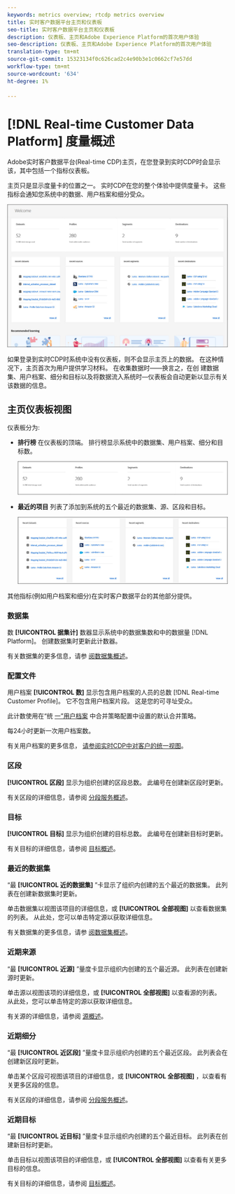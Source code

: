 ```yaml
---
keywords: metrics overview; rtcdp metrics overview
title: 实时客户数据平台主页和仪表板
seo-title: 实时客户数据平台主页和仪表板
description: 仪表板、主页和Adobe Experience Platform的首次用户体验
seo-description: 仪表板、主页和Adobe Experience Platform的首次用户体验
translation-type: tm+mt
source-git-commit: 15323134f0c626cad2c4e90b3e1c0662cf7e57dd
workflow-type: tm+mt
source-wordcount: '634'
ht-degree: 1%

---
```



# [!DNL Real-time Customer Data Platform] 度量概述

Adobe实时客户数据平台(Real-time CDP)主页，在您登录到实时CDP时会显示该，其中包括一个指标仪表板。

主页只是显示度量卡的位置之一。 实时CDP在您的整个体验中提供度量卡。 这些指标会通知您系统中的数据、用户档案和细分受众。

![image](assets/home2.jpg)

如果登录到实时CDP时系统中没有仪表板，则不会显示主页上的数据。 在这种情况下，主页首次为用户提供学习材料。 在收集数据时——换言之，在创 <!--sources-->建数据集、用户档案、细分和目标以及将数据流入系统时—仪表板会自动更新以显示有关该数据的信息<!-- in metric cards-->。

## 主页仪表板视图

<!--The dashboard shows information in several areas. Each category of information displays for the time range shown beneath the data.-->

仪表板分为<!-- two areas.-->:

* **排行榜** 在仪表板的顶端。 排行榜显示系统中的数据集、用户档案、细分和目标数。

   ![image](assets/home-leaderboard2.jpg)

<!-- * **Metric cards** display beneath the leaderboard. Metric cards show additional information, such as percentages or trends. Metric cards appear as data is collected.
    ![image](assets/home-metrics.jpg)
Some information is shown in different ways on both the leaderboard and metric cards. -->
* **最近的项目** 列表了添加到系统的五个最近的数据集、源、区段和目标。

   ![image](assets/home-recent.jpg)

其他指标(例如用户档案和细分)在实时客户数据平台的其他部分提供。

### 数据集

数 **[!UICONTROL 据集计]** 数器显示系统中的数据集数和中的数据量 [!DNL Platform]。 创建数据集时更新此计数器。

有关数据集的更多信息，请参 [阅数据集概述](../catalog/datasets/overview.md)。

### 配置文件

用户档案 **[!UICONTROL 数]** 显示包含用户档案的人员的总数 [!DNL Real-time Customer Profile]。 它不包含用户档案片段。 这是您的可寻址受众。

此计数使用在“统 [一”用户档案](profile/merge-policies.md) 中合并策略配置中设置的默认合并策略。

每24小时更新一次用户档案数。

有关用户档案的更多信息， [请参阅实时CDP中对客户的统一视图](profile/profile-overview.md)。

### 区段

**[!UICONTROL 区段]** 显示为组织创建的区段总数。 此编号在创建新区段时更新。

有关区段的详细信息，请参阅 [分段服务概述](segmentation/segmentation-overview.md)。

### 目标

**[!UICONTROL 目标]** 显示为组织创建的目标总数。 此编号在创建新目标时更新。

有关目标的详细信息，请参阅 [目标概述](destinations/destinations-overview.md)。

<!-- ### Successful profile records

In the leaderboard **[!UICONTROL Successful profile records]** shows the total number of records that have been successfully processed into the profile.

There is also a metric card that shows the percentage of successful records. Click **[!UICONTROL View datasets]** to see more details about the profile records. Hover over the colored area of the graph to see additional details:

![image](assets/home-profilerecords-details.PNG)

The number of successful profile records is updated hourly. 

For more information about profiles, see [A unified view of your customer in Real-time CDP](profile/profile-overview.md).

### Total profile records

The **[!UICONTROL Total profile records]** metric card shows the total number of data records enabled to feed into the profiles, and the percentage that are successful, updated once per day. This does not include all data in the data lake, because some data might not be enabled to feed into the profiles.

 Hover over the colored area of the graph to see additional details about the successful profiles:

![image](assets/home-profile-details.PNG)

Click **[!UICONTROL View profiles]** to see more details about the profile records.

For more information about profiles, see [A unified view of your customer in Real-time CDP](profile/profile-overview.md).

For more information about viewing a specific profile, see [Profile viewer](profile/profile-viewer.md).

### Failed profile records

In the leaderboard, **[!UICONTROL Failed profile records]** counts the number of records that failed to process into the profile.

The **[!UICONTROL Failed profile records]** metric card shows this count, and includes a graphical representation that helps you see how failures have trended during the time shown below the graphic. This chart is updated hourly. Click **[!UICONTROL View datasets]** to see more details about the profile records.

The number of failed profile records is updated hourly. -->

### 最近的数据集

“最 **[!UICONTROL 近的数据集]** ”卡显示了组织内创建的五个最近的数据集。 此列表在创建新数据集时更新。

单击数据集以视图该项目的详细信息，或 **[!UICONTROL 全部视图]** 以查看数据集的列表。 从此处，您可以单击特定源以获取详细信息。

有关数据集的更多信息，请参 [阅数据集概述](../catalog/datasets/overview.md)。

### 近期来源

“最 **[!UICONTROL 近源]** ”量度卡显示组织内创建的五个最近源。 此列表在创建新源时更新。

单击源以视图该项的详细信息，或 **[!UICONTROL 全部视图]** 以查看源的列表。 从此处，您可以单击特定的源以获取详细信息。

有关源的详细信息，请参阅 [源概述](sources/sources-overview.md)。

### 近期细分

“最 **[!UICONTROL 近区段]** ”量度卡显示组织内创建的五个最近区段。 此列表会在创建新区段时更新。

单击某个区段可视图该项目的详细信息，或 **[!UICONTROL 全部视图]** ，以查看有关更多区段的信息。

有关区段的详细信息，请参阅 [分段服务概述](segmentation/segmentation-overview.md)。

### 近期目标

“最 **[!UICONTROL 近目标]** ”量度卡显示组织内创建的五个最近目标。 此列表在创建新目标时更新。

单击目标以视图该项目的详细信息，或 **[!UICONTROL 全部视图]** 以查看有关更多目标的信息。

有关目标的详细信息，请参阅 [目标概述](destinations/destinations-overview.md)。
